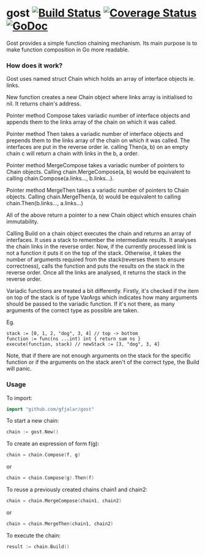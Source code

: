 # gost [![Build Status](https://drone.io/github.com/gfjalar/gost/status.png)](https://drone.io/github.com/gfjalar/gost/latest) [![Coverage Status](https://coveralls.io/repos/gfjalar/gost/badge.svg?branch=master)](https://coveralls.io/r/gfjalar/gost?branch=master) [![GoDoc](https://godoc.org/github.com/gfjalar/gost?status.png)](http://godoc.org/github.com/piotrgalar/gost)

Gost provides a simple function chaining mechanism. Its main purpose is to make function composition in Go more readable.

### How does it work?
Gost uses named struct Chain which holds an array of interface objects ie. links.

New function creates a new Chain object where links array is initialised to nil. It returns chain's address.

Pointer method Compose takes variadic number of interface objects and appends them to the links array of 
the chain on which it was called.

Pointer method Then takes a variadic number of interface objects and prepends them to the links array of
the chain on which it was called. The interfaces are put in the reverse order ie. calling Then(a, b)
on an empty chain c will return a chain with links in the b, a order.

Pointer method MergeCompose takes a variadic number of pointers to Chain objects. Calling chain.MergeCompose(a, b)
would be equivalent to calling chain.Compose(a.links..., b.links...).

Pointer method MergeThen takes a variadic number of pointers to Chain objects. Calling chain.MergeThen(a, b)
would be equivalent to calling chain.Then(b.links..., a.links...)

All of the above return a pointer to a new Chain object which ensures chain immutability.

Calling Build on a chain object executes the chain and returns an array of interfaces.
It uses a stack to remember the intermediate results. It analyses the chain links in the reverse order.
Now, if the currently processed link is not a function it puts it on the top of the stack. Otherwise, it takes
the number of arguments required from the stack(reverses them to ensure correctness), calls the function
and puts the results on the stack in the reverse order. Once all the links are analysed, it returns the stack
in the reverse order.

Variadic functions are treated a bit differently. Firstly, it's checked if the item on top of the stack is
of type VarArgs which indicates how many arguments should be passed to the variadic function. If it's not there,
as many arguments of the correct type as possible are taken.

Eg. 
```
stack := [0, 1, 2, "dog", 3, 4] // top -> bottom
function := func(ns ...int) int { return sum ns }
execute(function, stack) // newStack := [3, "dog", 3, 4]
```

Note, that if there are not enough arguments on the stack for the specific function or if the arguments on the stack
aren't of the correct type, the Build will panic.

### Usage

To import:
```go
import "github.com/gfjalar/gost"
```

To start a new chain:
```go
chain := gost.New()
```

To create an expression of form f(g):
```go
chain = chain.Compose(f, g)
```
or
```go
chain = chain.Compose(g).Then(f)
```

To reuse a previously created chains chain1 and chain2:
```go
chain = chain.MergeCompose(chain1, chain2)
```
or
```go
chain = chain.MergeThen(chain1, chain2)
```

To execute the chain:
```go
result := chain.Build()
```